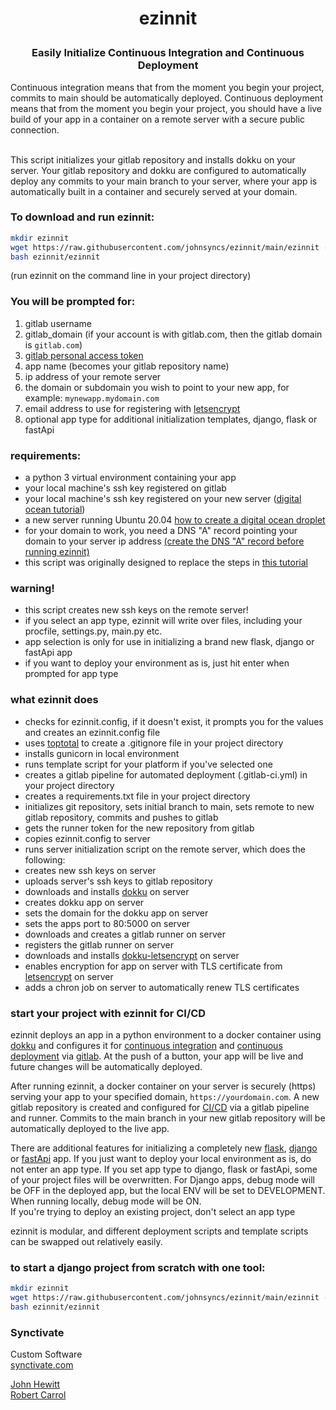 # <p align="center">ezinnit
### <p align="center">Easily Initialize Continuous Integration and Continuous Deployment</p>
Continuous integration means that from the moment you begin your project, 
commits to main should be automatically deployed. 
Continuous deployment means that from the moment you begin your project, 
you should have a live build of your app in a container on a remote server 
with a secure public connection. 

<br>This script initializes your gitlab repository and installs dokku on your server. 
Your gitlab repository and dokku are configured to 
automatically deploy any commits to your main branch
to your server, where your app is automatically built in a container
and securely served  at your domain.


### To download and run ezinnit:
```bash
mkdir ezinnit
wget https://raw.githubusercontent.com/johnsyncs/ezinnit/main/ezinnit -P ezinnit
bash ezinnit/ezinnit
```
(run ezinnit on the command line in your project directory)



### You will be prompted for:
1. gitlab username
2. gitlab_domain (if your account is with gitlab.com, then the gitlab domain is `gitlab.com`)
3. [gitlab personal access token](tutorial/tutorials/link_to_gitlab_and_dokku/get_personal_access_token.md)
4. app name (becomes your gitlab repository name)
5. ip address of your remote server
6. the domain or subdomain you wish to point to your new app, for example: `mynewapp.mydomain.com`
7. email address to use for registering with [letsencrypt](https://letsencrypt.org/)
8. optional app type for additional initialization templates, django, flask or fastApi

### requirements:
* a python 3 virtual environment containing your app
* your local machine's ssh key registered on gitlab
* your local machine's ssh key registered on your new server ([digital ocean tutorial](tutorial/tutorials/digital_ocean_tutorial/create_digital_ocean_droplet.md))
* a new server running Ubuntu 20.04 [how to create a digital ocean droplet](tutorial/tutorials/digital_ocean_tutorial/create_digital_ocean_droplet.md)
* for your domain to work, you need a DNS \"A\" record pointing your domain to your server ip address [(create the DNS \"A\" record before running ezinnit)](tutorial/tutorials/link_to_gitlab_and_dokku/point_url_to_dokku_app.md)
* this script was originally designed to replace the steps in [this tutorial](tutorial/deployment_tutorial.md)

### warning!
* this script creates new ssh keys on the remote server!
* if you select an app type, ezinnit will write over files, including your procfile, settings.py, main.py etc.
* app selection is only for use in initializing a brand new flask, django or fastApi app
* if you want to deploy your environment as is, just hit enter when prompted for app type

### what ezinnit does
* checks for ezinnit.config, if it doesn't exist, it prompts you for the values and creates an ezinnit.config file
* uses [toptotal](https://www.toptal.com/developers/gitignore) to create a .gitignore file in your project directory
* installs gunicorn in local environment
* runs template script for your platform if you've selected one
* creates a gitlab pipeline for automated deployment (.gitlab-ci.yml) in your project directory
* creates a requirements.txt file in your project directory
* initializes git repository, sets initial branch to main, sets remote to new gitlab repository, commits and pushes to gitlab
* gets the runner token for the new repository from gitlab
* copies ezinnit.config to server
* runs server initialization script on the remote server, which does the following:
* creates new ssh keys on server
* uploads server's ssh keys to gitlab repository
* downloads and installs [dokku](https://dokku.com/) on server
* creates dokku app on server
* sets the domain for the dokku app on server
* sets the apps port to 80:5000 on server
* downloads and creates a gitlab runner on server
* registers the gitlab runner on server
* downloads and installs [dokku-letsencrypt](https://github.com/dokku/dokku-letsencrypt) on server
* enables encryption for app on server with TLS certificate from [letsencrypt](https://letsencrypt.org/) on server
* adds a chron job on server to automatically renew TLS certificates

### start your project with ezinnit for CI/CD 

ezinnit deploys an app in a python environment to a docker container using [dokku](https://dokku.com/) and configures it for [continuous integration](https://en.wikipedia.org/wiki/Continuous_integration) and [continuous deployment](https://en.wikipedia.org/wiki/Continuous_deployment) via [gitlab](https://gitlab.com).
At the push of a button, your app will be live and future changes will be automatically deployed.

After running ezinnit, a docker container on your server is securely (https) serving your app to your specified domain, `https://yourdomain.com`. A new gitlab repository is created and configured for [CI/CD](https://en.wikipedia.org/wiki/CI/CD) via a gitlab pipeline and runner. Commits to the main branch in your new gitlab repository will be automatically deployed to the live app.

There are additional features for initializing a completely new [flask](https://flask.palletsprojects.com/), [django](https://www.djangoproject.com/) or [fastApi](https://fastapi.tiangolo.com/) app. If you just want to deploy your local environment as is, do not enter an app type. If you set app type to django, flask or fastApi, some of your project files will be overwritten. For Django apps, debug mode will be OFF in the deployed app, but the local ENV will be set to DEVELOPMENT. When running locally, debug mode will be ON. \
If you're trying to deploy an existing project, don't select an app type

ezinnit is modular, and different deployment scripts and template scripts can be swapped out relatively easily.

### to start a django project from scratch with one tool:

```bash
mkdir ezinnit
wget https://raw.githubusercontent.com/johnsyncs/ezinnit/main/ezinnit -P ezinnit
bash ezinnit/ezinnit
```

### Synctivate
Custom Software
<br>[synctivate.com](https:synctivate.com)

[John Hewitt](https://github.com/johnhewi) 
<br>[Robert Carrol](https://github.com/robswc)
